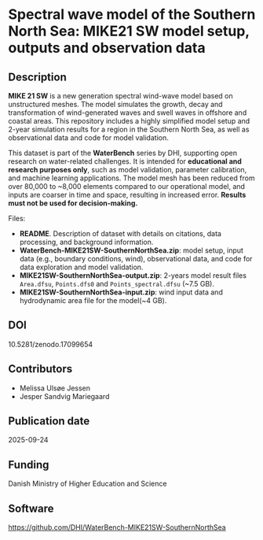 # Spectral wave model of the Southern North Sea: MIKE21 SW model setup, outputs and observation data

## Description

**MIKE 21 SW** is a new generation spectral wind-wave model based on unstructured meshes. The model simulates the growth, decay and transformation of wind-generated waves and swell waves in offshore and coastal areas. This repository includes a highly simplified model setup and 2-year simulation results for a region in the Southern North Sea, as well as observational data and code for model validation.

This dataset is part of the **WaterBench** series by DHI, supporting open research on water-related challenges. It is intended for **educational and research purposes only**, such as model validation, parameter calibration, and machine learning applications. The model mesh has been reduced from over 80,000 to ~8,000 elements compared to our operational model, and inputs are coarser in time and space, resulting in increased error. **Results must not be used for decision-making.**

Files:

* **README**. Description of dataset with details on citations, data processing, and background information. 
* **WaterBench-MIKE21SW-SouthernNorthSea.zip**: model setup, input data (e.g., boundary conditions, wind), observational data, and code for data exploration and model validation. 
* **MIKE21SW-SouthernNorthSea-output.zip**: 2-years model result files `Area.dfsu`, `Points.dfs0` and `Points_spectral.dfsu` (~7.5 GB).
* **MIKE21SW-SouthernNorthSea-input.zip**: wind input data and hydrodynamic area file for the model(~4 GB).


## DOI

10.5281/zenodo.17099654

## Contributors

* Melissa Ulsøe Jessen
* Jesper Sandvig Mariegaard

## Publication date

2025-09-24

## Funding

Danish Ministry of Higher Education and Science

## Software

https://github.com/DHI/WaterBench-MIKE21SW-SouthernNorthSea